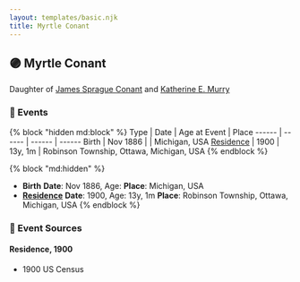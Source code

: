 ```yaml
---
layout: templates/basic.njk
title: Myrtle Conant
---
```

## 🟣 Myrtle Conant

Daughter of [James Sprague Conant](/people/6/62404416) and [Katherine E. Murry](/people/2/25746290)

### 📆 Events

{% block "hidden md:block" %}
Type | Date | Age at Event | Place
------ | ------ | ------ | ------
Birth | Nov 1886 |  | Michigan, USA
[Residence](#event-event-0) | 1900 | 13y, 1m | Robinson Township, Ottawa, Michigan, USA
{% endblock %}

{% block "md:hidden" %}
- **Birth**
**Date**: Nov 1886, Age:
**Place**: Michigan, USA
- **[Residence](#event-event-0)**
**Date**: 1900, Age: 13y, 1m
**Place**: Robinson Township, Ottawa, Michigan, USA
{% endblock %}

### 📰 Event Sources

#### <a id="event-event-0"></a> Residence, 1900
* 1900 US Census
